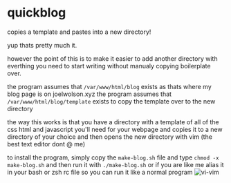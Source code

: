 # quickblog
copies a template and pastes into a new directory!

yup thats pretty much it.

however the point of this is to make it easier to add another directory with everthing you need to start writing without  manualy copying boilerplate over.

the program assumes that ` /var/www/html/blog ` exists as thats where my blog page is on joelwolson.xyz
the program assumes that ` /var/www/html/blog/template ` exists to copy the template over to the new directory

the way this works is that you have a directory with a template of all of the css html and javascript you'll need for your webpage and copies it to a new directory of your choice and then opens the new directory with vim (the best text editor dont @ me)


to install the program, simply copy the ` make-blog.sh ` file and type ` chmod -x make-blog.sh ` and then run it with ` ./make-blog.sh `
or if you are like me alias it in your bash or zsh rc file so you can run it like a normal program
![vi-vim](https://github.com/JCRepair/quickblog/assets/147447219/28905a21-cee8-43e3-9134-cd8cbe3e2867)

